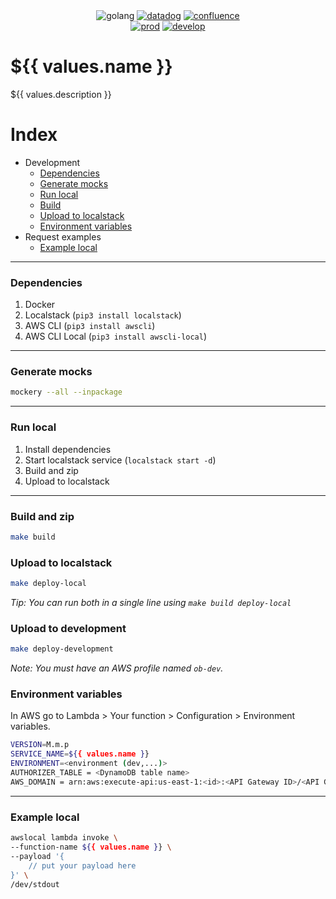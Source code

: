 <div align="center">
  <img src="https://img.shields.io/badge/Go-00ADD8?style=for-the-badge&logo=go&logoColor=white" alt="golang">
  <a href="https://app.datadoghq.com/dashboard/mx2-xt5-aet?live=true"><img src="https://img.shields.io/badge/Dashboard-774aa4?style=for-the-badge&logo=datadog&logoColor=white" alt="datadog"></a>
  <a href="https://play-sistemico.atlassian.net/wiki/spaces/OB/pages/4380065814/ob-authorizer-function"><img src="https://img.shields.io/badge/Docs-172B4D?style=for-the-badge&logo=confluence&logoColor=white" alt="confluence"></a>
  <br>
  <a href="#"><img src="https://img.shields.io/badge/Prod-FF9900?style=for-the-badge&logo=amazonaws&logoColor=white" alt="prod"></a>
  <a href="https://us-east-1.console.aws.amazon.com/lambda/home?region=us-east-1#/functions/TechLab-api-gw-authorizer?tab=code"><img src="https://img.shields.io/badge/Develop-FF9900?style=for-the-badge&logo=amazonaws&logoColor=white" alt="develop"></a>
</div>

# ${{ values.name }}

${{ values.description }}

# Index

- Development
  - [Dependencies](#dependencies)
  - [Generate mocks](#generate-mocks)
  - [Run local](#run-local)
  - [Build](#build-and-zip)
  - [Upload to localstack](#upload-to-localstack)
  - [Environment variables](#environment-variables)
- Request examples
  - [Example local](#example-local)

---

### Dependencies

1. Docker
2. Localstack (`pip3 install localstack`)
3. AWS CLI (`pip3 install awscli`)
4. AWS CLI Local (`pip3 install awscli-local`)

---

### Generate mocks

```bash
mockery --all --inpackage
```

---

### Run local

1. Install dependencies
2. Start localstack service (`localstack start -d`)
3. Build and zip
4. Upload to localstack

---

### Build and zip

```bash
make build
```

### Upload to localstack

```bash
make deploy-local
```

_Tip: You can run both in a single line using `make build deploy-local`_

### Upload to development

```bash
make deploy-development
```

_Note: You must have an AWS profile named `ob-dev`._

### Environment variables

In AWS go to Lambda > Your function > Configuration > Environment variables.

```bash
VERSION=M.m.p
SERVICE_NAME=${{ values.name }}
ENVIRONMENT=<environment (dev,...)>
AUTHORIZER_TABLE = <DynamoDB table name>
AWS_DOMAIN = arn:aws:execute-api:us-east-1:<id>:<API Gateway ID>/<API Gateway deploy stage>/
```

---

### Example local

```bash
awslocal lambda invoke \
--function-name ${{ values.name }} \
--payload '{
    // put your payload here
}' \
/dev/stdout
```
